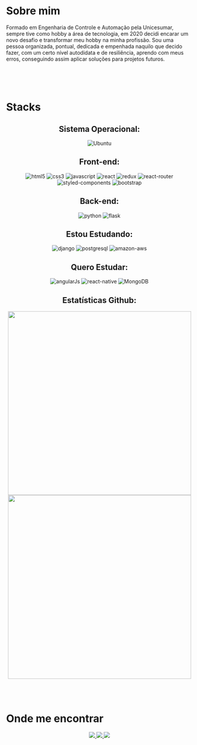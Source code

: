 <h1>Sobre mim</h1>
<div>
<div>
<p> 
  Formado em Engenharia de Controle e Automação pela Unicesumar, sempre tive como hobby a área de tecnologia, em 2020 decidi encarar um novo desafio e transformar meu hobby na minha profissão. 
  Sou uma pessoa organizada, pontual, dedicada e empenhada naquilo que decido fazer, com um certo nível autodidata e de resiliência, aprendo com meus erros, conseguindo assim aplicar soluções para projetos futuros.
</p>
</div>

</div>
<div>
<br><br><br>

<h1>Stacks</h1>
<div align="center">
<h2>Sistema Operacional:</h2>
<img src="https://img.shields.io/badge/Ubuntu-E95420?style=for-the-badge&logo=ubuntu&logoColor=white" alt="Ubuntu">

<h2>Front-end:</h2>

<img src="https://img.shields.io/badge/HTML5-E34F26?style=for-the-badge&logo=html5&logoColor=white" alt="html5">
<img src="https://img.shields.io/badge/CSS3-1572B6?style=for-the-badge&logo=css3&logoColor=white" alt="css3">
<img src="https://img.shields.io/badge/JavaScript-F7DF1E?style=for-the-badge&logo=javascript&logoColor=black" alt="javascript">
<img src="https://img.shields.io/badge/React-20232A?style=for-the-badge&logo=react&logoColor=61DAFB" alt="react">
<img src="https://img.shields.io/badge/Redux-593D88?style=for-the-badge&logo=redux&logoColor=white" alt="redux">
<img src="https://img.shields.io/badge/React_Router-CA4245?style=for-the-badge&logo=react-router&logoColor=white" alt="react-router">
<img src="https://img.shields.io/badge/styled--components-DB7093?style=for-the-badge&logo=styled-components&logoColor=white" alt="styled-components">
<img src="https://img.shields.io/badge/Bootstrap-563D7C?style=for-the-badge&logo=bootstrap&logoColor=white" alt="bootstrap">

<h2>Back-end:</h2>
<img src="https://img.shields.io/badge/Python-14354C?style=for-the-badge&logo=python&logoColor=white" alt="python">
<img src="https://img.shields.io/badge/Flask-000000?style=for-the-badge&logo=flask&logoColor=white" alt="flask">

<h2>Estou Estudando:</h2>
<img src="https://img.shields.io/badge/Django-092E20?style=for-the-badge&logo=django&logoColor=white" alt="django">
<img src="https://img.shields.io/badge/PostgreSQL-316192?style=for-the-badge&logo=postgresql&logoColor=white" alt="postgresql">
<img src="https://img.shields.io/badge/Amazon_AWS-232F3E?style=for-the-badge&logo=amazon-aws&logoColor=white" alt="amazon-aws">

<h2>Quero Estudar:</h2>
<img src="https://img.shields.io/badge/AngularJS-E23237?style=for-the-badge&logo=angularjs&logoColor=white" alt="angularJs">
<img src="https://img.shields.io/badge/React_Native-20232A?style=for-the-badge&logo=react&logoColor=61DAFB" alt="react-native">
<img src="https://img.shields.io/badge/MongoDB-4EA94B?style=for-the-badge&logo=mongodb&logoColor=white" alt="MongoDB">

<h2>Estatísticas Github:</h2>
<div>
<img width="495px" src="https://github-readme-stats.vercel.app/api/top-langs/?username=gabriel-andrian&hide=html&layout=compact&theme=radical" />
<img width="495px" src="https://github-readme-stats.vercel.app/api?username=gabriel-andrian&theme=radical&show_icons=true"/>
</div>
</div>
<br><br><br>

</div>
<h1>Onde me encontrar</h1>
<div align="center">
<a href="https://www.linkedin.com/in/gabriel-andrian/"> 
  <img src="https://img.shields.io/badge/-LinkedIn-blue?style=for-the-badge&logo=Linkedin&logoColor=white&link=https://www.linkedin.com/in/gabriel-andrian/"> 
</a>

<a href="https://gitlab.com/gabriel_andrian"> 
  <img src="https://img.shields.io/badge/-GitLab-330F63?style=for-the-badge&logo=gitlab&logoColor=white&link=https://gitlab.com/gabriel_andrian"> 
</a>

<a href="https://gitlab.com/gabriel_andrian"> 
  <img src="https://img.shields.io/badge/-Instagram-E4405F?style=for-the-badge&logo=instagram&logoColor=white&link=https://www.instagram.com/gabriel_andrian/"> 
</a>
</div>

